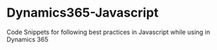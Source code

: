 # Dynamics365-Javascript
Code Snippets for following best practices in Javascript while using in Dynamics 365
